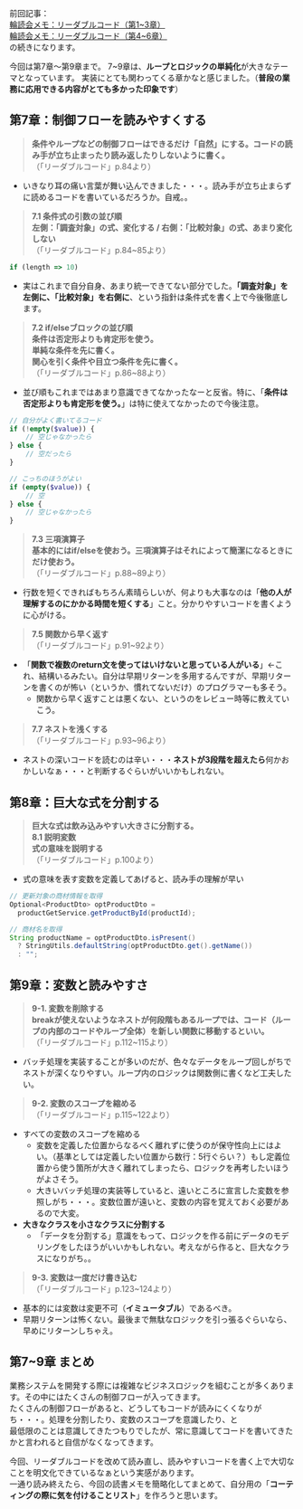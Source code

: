 前回記事：  
[輪読会メモ：リーダブルコード（第1~3章）](https://qiita.com/takumi_links/items/34e98d7dbbe0532a69d1)  
[輪読会メモ：リーダブルコード（第4~6章）](https://qiita.com/takumi_links/items/1d85f91cbaf6ab1c03ec)  
の続きになります。

今回は第7章～第9章まで。
7~9章は、**ループとロジックの単純化**が大きなテーマとなっています。
実装にとても関わってくる章かなと感じました。（**普段の業務に応用できる内容がとても多かった印象です**）

## 第7章：制御フローを読みやすくする
> **条件やループなどの制御フローはできるだけ「自然」にする。コードの読み手が立ち止まったり読み返したりしないように書く。**  
（「リーダブルコード」p.84より）
  - いきなり耳の痛い言葉が舞い込んできました・・・。読み手が立ち止まらずに読めるコードを書いているだろうか。自戒。。

> **7.1 条件式の引数の並び順**  
**左側：「調査対象」の式、変化する / 右側：「比較対象」の式、あまり変化しない**  
（「リーダブルコード」p.84~85より）

```javascript
if (length => 10) 
```
  - 実はこれまで自分自身、あまり統一できてない部分でした。**「調査対象」を左側に、「比較対象」を右側に**、という指針は条件式を書く上で今後徹底します。

> **7.2 if/elseブロックの並び順**  
**条件は否定形よりも肯定形を使う。**  
**単純な条件を先に書く。**  
**関心を引く条件や目立つ条件を先に書く。**  
（「リーダブルコード」p.86~88より）
- 並び順もこれまではあまり意識できてなかったなーと反省。特に、「**条件は否定形よりも肯定形を使う。**」は特に使えてなかったので今後注意。

```php
// 自分がよく書いてるコード
if (!empty($value)) {
    // 空じゃなかったら
} else {
    // 空だったら
}

// こっちのほうがよい
if (empty($value)) {
    // 空
} else {
    // 空じゃなかったら
}
```

> **7.3 三項演算子**  
**基本的にはif/elseを使おう。三項演算子はそれによって簡潔になるときにだけ使おう。**  
（「リーダブルコード」p.88~89より）
- 行数を短くできればもちろん素晴らしいが、何よりも大事なのは「**他の人が理解するのにかかる時間を短くする**」こと。分かりやすいコードを書くように心がける。

> **7.5 関数から早く返す**  
（「リーダブルコード」p.91~92より）
- 「**関数で複数のreturn文を使ってはいけないと思っている人がいる**」←これ、結構いるみたい。自分は早期リターンを多用するんですが、早期リターンを書くのが怖い（というか、慣れてないだけ）のプログラマーも多そう。
  - 関数から早く返すことは悪くない、というのをレビュー時等に教えていこう。

> **7.7 ネストを浅くする**  
（「リーダブルコード」p.93~96より）
- ネストの深いコードを読むのは辛い・・・**ネストが3段階を超えたら**何かおかしいなぁ・・・と判断するぐらいがいいかもしれない。

## 第8章：巨大な式を分割する
> **巨大な式は飲み込みやすい大きさに分割する。**  
**8.1 説明変数**  
**式の意味を説明する**  
（「リーダブルコード」p.100より）
- 式の意味を表す変数を定義してあげると、読み手の理解が早い
```java
// 更新対象の商材情報を取得
Optional<ProductDto> optProductDto =
  productGetService.getProductById(productId);

// 商材名を取得
String productName = optProductDto.isPresent()
  ? StringUtils.defaultString(optProductDto.get().getName())
  : "";
```

## 第9章：変数と読みやすさ
> **9-1. 変数を削除する**  
**breakが使えないようなネストが何段階もあるループでは、コード（ループの内部のコードやループ全体）を新しい関数に移動するといい。**  
（「リーダブルコード」p.112~115より）
- バッチ処理を実装することが多いのだが、色々なデータをループ回しがちでネストが深くなりやすい。ループ内のロジックは関数側に書くなど工夫したい。

> **9-2. 変数のスコープを縮める**  
（「リーダブルコード」p.115~122より）
- すべての変数のスコープを縮める
  - 変数を定義した位置からなるべく離れずに使うのが保守性向上にはよい。（基準としては定義したい位置から数行：5行ぐらい？）もし定義位置から使う箇所が大きく離れてしまったら、ロジックを再考したいほうがよさそう。
  - 大きいバッチ処理の実装等していると、遠いところに宣言した変数を参照しがち・・・。変数位置が遠いと、変数の内容を覚えておく必要があるので大変。
- **大きなクラスを小さなクラスに分割する**
  - 「データを分割する」意識をもって、ロジックを作る前にデータのモデリングをしたほうがいいかもしれない。考えながら作ると、巨大なクラスになりがち。。

> **9-3. 変数は一度だけ書き込む**  
（「リーダブルコード」p.123~124より）
- 基本的には変数は変更不可（**イミュータブル**）であるべき。
- 早期リターンは怖くない。最後まで無駄なロジックを引っ張るぐらいなら、早めにリターンしちゃえ。

## 第7~9章 まとめ
業務システムを開発する際には複雑なビジネスロジックを組むことが多くあります。その中にはたくさんの制御フローが入ってきます。  
たくさんの制御フローがあると、どうしてもコードが読みにくくなりがち・・・。処理を分割したり、変数のスコープを意識したり、と  
最低限のことは意識してきたつもりでしたが、常に意識してコードを書いてきたかと言われると自信がなくなってきます。  

今回、リーダブルコードを改めて読み直し、読みやすいコードを書く上で大切なことを明文化できているなぁという実感があります。  
一通り読み終えたら、今回の読書メモを簡略化してまとめて、自分用の「**コーティングの際に気を付けることリスト**」を作ろうと思います。
